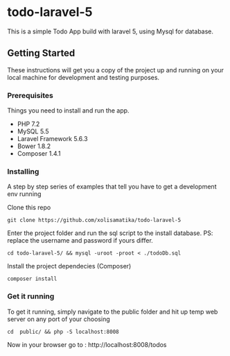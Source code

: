 # todo-laravel-5

This is a simple Todo App build with laravel 5, using Mysql for database.

## Getting Started

These instructions will get you a copy of the project up and running on your local machine for development and testing purposes.

### Prerequisites

Things you need to install and run the app.

* PHP 7.2
* MySQL 5.5
* Laravel Framework 5.6.3
* Bower 1.8.2
* Composer 1.4.1

### Installing

A step by step series of examples that tell you have to get a development env running

Clone this repo

```
git clone https://github.com/xolisamatika/todo-laravel-5
```

Enter the project folder and run the sql script to the install database. PS: replace the username and password if yours differ.

```
cd todo-laravel-5/ && mysql -uroot -proot < ./todoDb.sql
```

Install the project dependecies (Composer)

```
composer install
```

### Get it running

To get it running, simply navigate to the public folder and hit up temp web server on any port of your choosing

```
cd  public/ && php -S localhost:8008
```

Now in your browser go to : http://localhost:8008/todos